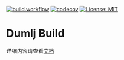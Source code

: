 [![build.workflow](https://github.com/dumlj/dumlj-build/actions/workflows/build.workflow.yml/badge.svg)](https://github.com/dumlj/dumlj-build/actions/workflows/build.workflow.yml) [![codecov](https://codecov.io/gh/dumlj/dumlj-build/graph/badge.svg?token=ELV5W1H0C0)](https://codecov.io/gh/dumlj/dumlj-build) [![License: MIT](https://img.shields.io/badge/License-MIT-yellow.svg)](https://opensource.org/licenses/MIT)

# Dumlj Build

详细内容请查看[文档](https://dumlj.github.io/dumlj-build/docs)
